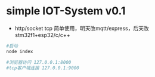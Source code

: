 # simple IOT-System v0.1
- http/socket tcp 简单使用，明天改mqtt/express，后天改stm32f1+esp32/c/c++
```bash
#启动
node index

#浏览器访问 127.0.0.1:8000
#tcp客户端连接 127.0.0.1:9000
```